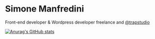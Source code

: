 # Simone Manfredini

Front-end developer & Wordpress developer freelance and [@trapstudio](https://www.trapstudio.it/)

[![Anurag's GitHub stats](https://github-readme-stats.vercel.app/api?username=simonemanfre&hide=stars,prs&count_private=true)](https://github.com/simonemanfre  )
